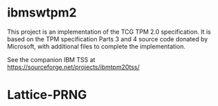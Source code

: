 # ibmswtpm2
This project is an implementation of the TCG TPM 2.0 specification. It is based on the TPM specification Parts 3 and 4 source code donated by Microsoft, with additional files to complete the implementation.

See the companion IBM TSS at https://sourceforge.net/projects/ibmtpm20tss/
# Lattice-PRNG
